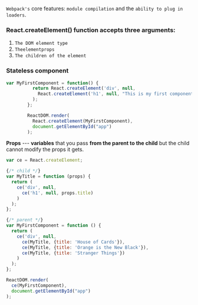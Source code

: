 
`Webpack's` core features: `module compilation` and the `ability to plug in loaders`.

### React.createElement() function accepts three arguments:
1. `The DOM element type`
2. `Theelementprops`
3. `The children of the element`

### Stateless component

```js
var MyFirstComponent = function() {
          return React.createElement('div', null,
            React.createElement('h1', null, "This is my first component!")
          );
        };

        ReactDOM.render(
          React.createElement(MyFirstComponent),
          document.getElementById("app")
        );
```

**Props** --- **variables** that you pass **from the parent to the child** but the child cannot modify the props it gets.

```js
var ce = React.createElement;

{/* child */}
var MyTitle = function (props) {
  return (
    ce('div', null,
      ce('h1', null, props.title)
    )
  );
};

{/* parent */}
var MyFirstComponent = function () {
  return (
    ce('div', null,
      ce(MyTitle, {title: 'House of Cards'}),
      ce(MyTitle, {title: 'Orange is the New Black'}),
      ce(MyTitle, {title: 'Stranger Things'})
    )
  );
};

ReactDOM.render(
  ce(MyFirstComponent),
  document.getElementById("app")
);
```
